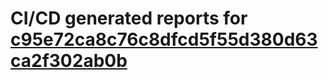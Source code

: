 # CI/CD generated reports for [c95e72ca8c76c8dfcd5f55d380d63ca2f302ab0b](https://github.com/hydephp/develop/commit/c95e72ca8c76c8dfcd5f55d380d63ca2f302ab0b)
